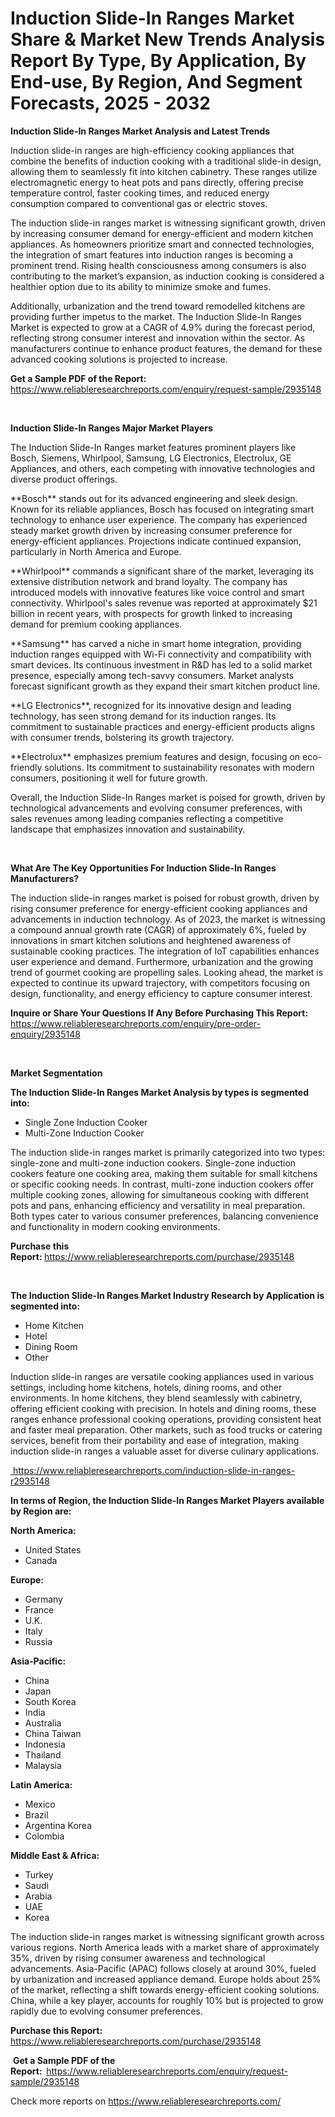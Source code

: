 <p><h1>Induction Slide-In Ranges Market Share & Market New Trends Analysis Report By Type, By Application, By End-use, By Region, And Segment Forecasts, 2025 - 2032</h1></p><p><strong>Induction Slide-In Ranges Market Analysis and Latest Trends</strong></p>
<p><p>Induction slide-in ranges are high-efficiency cooking appliances that combine the benefits of induction cooking with a traditional slide-in design, allowing them to seamlessly fit into kitchen cabinetry. These ranges utilize electromagnetic energy to heat pots and pans directly, offering precise temperature control, faster cooking times, and reduced energy consumption compared to conventional gas or electric stoves. </p><p>The induction slide-in ranges market is witnessing significant growth, driven by increasing consumer demand for energy-efficient and modern kitchen appliances. As homeowners prioritize smart and connected technologies, the integration of smart features into induction ranges is becoming a prominent trend. Rising health consciousness among consumers is also contributing to the market’s expansion, as induction cooking is considered a healthier option due to its ability to minimize smoke and fumes. </p><p>Additionally, urbanization and the trend toward remodelled kitchens are providing further impetus to the market. The Induction Slide-In Ranges Market is expected to grow at a CAGR of 4.9% during the forecast period, reflecting strong consumer interest and innovation within the sector. As manufacturers continue to enhance product features, the demand for these advanced cooking solutions is projected to increase.</p></p>
<p><strong>Get a Sample PDF of the Report:&nbsp;</strong> <a href="https://www.reliableresearchreports.com/enquiry/request-sample/2935148?utm_campaign=3313&utm_medium=2&utm_source=Github&utm_content=ia&utm_term=14032025&utm_id=induction-slide-in-ranges">https://www.reliableresearchreports.com/enquiry/request-sample/2935148</a></p>
<p>&nbsp;</p>
<p><strong>Induction Slide-In Ranges Major Market Players</strong></p>
<p><p>The Induction Slide-In Ranges market features prominent players like Bosch, Siemens, Whirlpool, Samsung, LG Electronics, Electrolux, GE Appliances, and others, each competing with innovative technologies and diverse product offerings.</p><p>**Bosch** stands out for its advanced engineering and sleek design. Known for its reliable appliances, Bosch has focused on integrating smart technology to enhance user experience. The company has experienced steady market growth driven by increasing consumer preference for energy-efficient appliances. Projections indicate continued expansion, particularly in North America and Europe.</p><p>**Whirlpool** commands a significant share of the market, leveraging its extensive distribution network and brand loyalty. The company has introduced models with innovative features like voice control and smart connectivity. Whirlpool's sales revenue was reported at approximately $21 billion in recent years, with prospects for growth linked to increasing demand for premium cooking appliances.</p><p>**Samsung** has carved a niche in smart home integration, providing induction ranges equipped with Wi-Fi connectivity and compatibility with smart devices. Its continuous investment in R&D has led to a solid market presence, especially among tech-savvy consumers. Market analysts forecast significant growth as they expand their smart kitchen product line.</p><p>**LG Electronics**, recognized for its innovative design and leading technology, has seen strong demand for its induction ranges. Its commitment to sustainable practices and energy-efficient products aligns with consumer trends, bolstering its growth trajectory.</p><p>**Electrolux** emphasizes premium features and design, focusing on eco-friendly solutions. Its commitment to sustainability resonates with modern consumers, positioning it well for future growth.</p><p>Overall, the Induction Slide-In Ranges market is poised for growth, driven by technological advancements and evolving consumer preferences, with sales revenues among leading companies reflecting a competitive landscape that emphasizes innovation and sustainability.</p></p>
<p>&nbsp;</p>
<p><strong>What Are The Key Opportunities For Induction Slide-In Ranges Manufacturers?</strong></p>
<p><p>The induction slide-in ranges market is poised for robust growth, driven by rising consumer preference for energy-efficient cooking appliances and advancements in induction technology. As of 2023, the market is witnessing a compound annual growth rate (CAGR) of approximately 6%, fueled by innovations in smart kitchen solutions and heightened awareness of sustainable cooking practices. The integration of IoT capabilities enhances user experience and demand. Furthermore, urbanization and the growing trend of gourmet cooking are propelling sales. Looking ahead, the market is expected to continue its upward trajectory, with competitors focusing on design, functionality, and energy efficiency to capture consumer interest.</p></p>
<p><strong>Inquire or Share Your Questions If Any Before Purchasing This Report:</strong> <a href="https://www.reliableresearchreports.com/enquiry/pre-order-enquiry/2935148?utm_campaign=3313&utm_medium=2&utm_source=Github&utm_content=ia&utm_term=14032025&utm_id=induction-slide-in-ranges">https://www.reliableresearchreports.com/enquiry/pre-order-enquiry/2935148</a></p>
<p>&nbsp;</p>
<p><strong>Market Segmentation</strong></p>
<p><strong>The Induction Slide-In Ranges Market Analysis by types is segmented into:</strong></p>
<p><ul><li>Single Zone Induction Cooker</li><li>Multi-Zone Induction Cooker</li></ul></p>
<p><p>The induction slide-in ranges market is primarily categorized into two types: single-zone and multi-zone induction cookers. Single-zone induction cookers feature one cooking area, making them suitable for small kitchens or specific cooking needs. In contrast, multi-zone induction cookers offer multiple cooking zones, allowing for simultaneous cooking with different pots and pans, enhancing efficiency and versatility in meal preparation. Both types cater to various consumer preferences, balancing convenience and functionality in modern cooking environments.</p></p>
<p><strong>Purchase this Report:&nbsp;</strong><a href="https://www.reliableresearchreports.com/purchase/2935148?utm_campaign=3313&utm_medium=2&utm_source=Github&utm_content=ia&utm_term=14032025&utm_id=induction-slide-in-ranges">https://www.reliableresearchreports.com/purchase/2935148</a></p>
<p>&nbsp;</p>
<p><strong>The Induction Slide-In Ranges Market Industry Research by Application is segmented into:</strong></p>
<p><ul><li>Home Kitchen</li><li>Hotel</li><li>Dining Room</li><li>Other</li></ul></p>
<p><p>Induction slide-in ranges are versatile cooking appliances used in various settings, including home kitchens, hotels, dining rooms, and other environments. In home kitchens, they blend seamlessly with cabinetry, offering efficient cooking with precision. In hotels and dining rooms, these ranges enhance professional cooking operations, providing consistent heat and faster meal preparation. Other markets, such as food trucks or catering services, benefit from their portability and ease of integration, making induction slide-in ranges a valuable asset for diverse culinary applications.</p></p>
<p><a href="https://www.reliableresearchreports.com/induction-slide-in-ranges-r2935148?utm_campaign=3313&utm_medium=2&utm_source=Github&utm_content=ia&utm_term=14032025&utm_id=induction-slide-in-ranges">&nbsp;https://www.reliableresearchreports.com/induction-slide-in-ranges-r2935148</a></p>
<p><strong>In terms of Region, the Induction Slide-In Ranges Market Players available by Region are:</strong></p>
<p>
    <p> <strong> North America: </strong>
        <ul>
            <li>United States</li>
            <li>Canada</li>
        </ul>
        </p> 
    <p> <strong> Europe: </strong>
        <ul>
            <li>Germany</li>
            <li>France</li>
            <li>U.K.</li>
            <li>Italy</li>
            <li>Russia</li>
        </ul>
        </p> 
    <p> <strong> Asia-Pacific: </strong>
        <ul>
            <li>China</li>
            <li>Japan</li>
            <li>South Korea</li>
            <li>India</li>
            <li>Australia</li>
            <li>China Taiwan</li>
            <li>Indonesia</li>
            <li>Thailand</li>
            <li>Malaysia</li>
        </ul>
        </p> 
    <p> <strong> Latin America: </strong>
        <ul>
            <li>Mexico</li>
            <li>Brazil</li>
            <li>Argentina Korea</li>
            <li>Colombia</li>
        </ul>
        </p> 
    <p> <strong> Middle East & Africa: </strong>
        <ul>
            <li>Turkey</li>
            <li>Saudi</li>
            <li>Arabia</li>
            <li>UAE</li>
            <li>Korea</li>
        </ul>
    </p>
    </p>
<p><p>The induction slide-in ranges market is witnessing significant growth across various regions. North America leads with a market share of approximately 35%, driven by rising consumer awareness and technological advancements. Asia-Pacific (APAC) follows closely at around 30%, fueled by urbanization and increased appliance demand. Europe holds about 25% of the market, reflecting a shift towards energy-efficient cooking solutions. China, while a key player, accounts for roughly 10% but is projected to grow rapidly due to evolving consumer preferences.</p></p>
<p><strong>Purchase this Report: </strong><a href="https://www.reliableresearchreports.com/purchase/2935148?utm_campaign=3313&utm_medium=2&utm_source=Github&utm_content=ia&utm_term=14032025&utm_id=induction-slide-in-ranges">https://www.reliableresearchreports.com/purchase/2935148</a></p>
<p>&nbsp;<strong>Get a Sample PDF of the Report:&nbsp;&nbsp;</strong><a href="https://www.reliableresearchreports.com/enquiry/request-sample/2935148?utm_campaign=3313&utm_medium=2&utm_source=Github&utm_content=ia&utm_term=14032025&utm_id=induction-slide-in-ranges">https://www.reliableresearchreports.com/enquiry/request-sample/2935148</a></p>
<p><strong></strong></p>
<p>Check more reports on <a href="https://www.reliableresearchreports.com/?utm_campaign=3313&utm_medium=2&utm_source=Github&utm_content=ia&utm_term=14032025&utm_id=induction-slide-in-ranges">https://www.reliableresearchreports.com/</a></p>